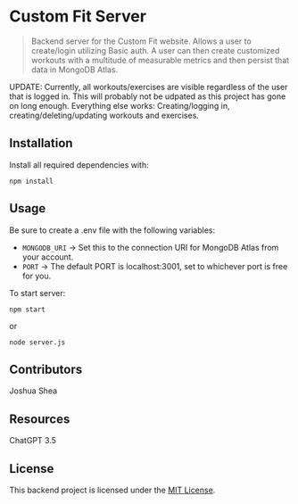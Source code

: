 # Custom Fit Server

> Backend server for the Custom Fit website. Allows a user to create/login utilizing Basic auth. A user can then create customized workouts with a multitude of measurable metrics and then persist that data in MongoDB Atlas.

UPDATE: Currently, all workouts/exercises are visible regardless of the user that is logged in. This will probably not be udpated as this project has gone on long enough. Everything else works: Creating/logging in, creating/deleting/updating workouts and exercises.

## Installation

Install all required dependencies with:

`npm install`

## Usage

Be sure to create a .env file with the following variables:

- `MONGODB_URI` -> Set this to the connection URI for MongoDB Atlas from your account.
- `PORT` -> The default PORT is localhost:3001, set to whichever port is free for you.

To start server:

`npm start`

or

`node server.js`

## Contributors

Joshua Shea

## Resources

ChatGPT 3.5

## License

This backend project is licensed under the [MIT License](LICENSE).

